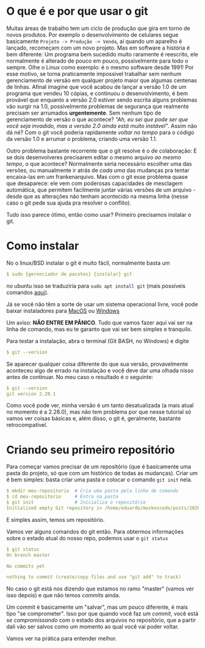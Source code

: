 
<!---

# A ser abordado
 - [X] O que é e por que usar o git
 - [X] Como instalar
 - [X] Criando um repositório
 - [ ] Commitando arquivos
 - [ ] Editando arquivos
 - [ ] Ramificando
 - [ ] Mesclando alterações
 - [ ] Clonar, Pull & Push

# Ideias de Tĩtulo
### Tĩtulo
 - Git para iniciantes
 - Introdução ao Git
 - Mas o que carvalhos é Git?

### Subtĩtulo
 - Uma breve introdução à gerenciamento de versão
 - Imagine viajar no tempo - com Git isso é *quase* possível

-->

# O que é e por que usar o git

Muitas áreas de trabalho tem um ciclo de produção que gira em torno de novos
produtos. Por exemplo o desenvolvimento de celulares segue basicamente `Projeto
-> Produção -> Venda`, aí quando um aparelho é lançado, recomeçam com um novo
projeto. Mas em software a história é bem diferente: Um programa bem sucedido
muito raramente é reescrito, ele normalmente é alterado de pouco em pouco,
possívelmente para todo o sempre. Olhe o Linux como exemplo: é o mesmo software
desde 1991! Por esse motivo, se torna praticamente impossível trabalhar sem
nenhum gerenciamento de versão em qualquer projeto maior que algumas centenas
de linhas. Afinal imagine que você acabou de lançar a versão 1.0 de um programa
que vendeu 10 cópias, e continuou o desenvolvimento, é bem provável que
enquanto a versão 2.0 estiver sendo escrita alguns problemas vão surgir na 1.0,
possivelmente problemas de segurança que realmente precisam ser arrumados
**urgentemente**. Sem nenhum tipo de gerenciamento de versão o que acontece?
*"Ah, eu sei que pode ser que você seja invadido, mas a versão 2.0 ainda está
muito instável"*. Assim não dá né? Com o git você poderia rapidamente *voltar
no tempo* para o código da versão 1.0 e arrumar o problema, criando uma versão
1.1.

Outro problema bastante recorrente que o git resolve é o de colaboração: E se
dois desenvolveres precisarem editar o mesmo arquivo *ao mesmo tempo*, o que
acontece? Normalmente seria necessário escolher uma das versões, ou manualmente
ir atrás de *cada uma* das mudanças pra tentar encaixa-las em um
frankenarquivo. Mas com o git esse problema quase que desaparece: ele vem com
poderosas capacidades de mesclagem automática, que permitem facilmente juntar
várias versões de um arquivo - desde que as alterações não tenham acontecido na
mesma linha (nesse caso o git pede sua ajuda pra resolver o conflito).

Tudo isso parece ótimo, então como usar? Primeiro precisamos instalar o git.

# Como instalar

No o linux/BSD instalar o git é muito fácil, normalmente basta um

```yaml
$ sudo {gerenciador de pacotes} {instalar} git
```

no ubuntu isso se traduziria para `sudo apt install git` (mais possíveis
comandos [aqui](https://git-scm.com/download/linux)).

Já se você não têm a sorte de usar um sistema operacional livre, você pode
baixar instaladores para [MacOS](https://git-scm.com/download/mac) ou
[Windows](https://gitforwindows.org/)

Um aviso: **NÃO ENTRE EM PÂNICO**. Tudo que vamos fazer aqui vai ser na linha
de comando, mas eu te garanto que vai ser bem simples e tranquilo.

Para testar a instalação, abra o terminal (Git BASH, no Windows) e digite

```yaml
$ git --version
```

Se aparecer qualquer coisa diferente do que sua versão, provavelmente aconteceu
algo de errado na instalação e você deve dar uma olhada nisso antes de
continuar. No meu caso o resultado é o seguinte:

```yaml
$ git --version
git version 2.20.1
```

Como você pode ver, minha versão é um tanto desatualizada (a mais atual no
momento é a 2.28.0), mas não tem problema por que nesse tutorial só vamos ver
coisas básicas e, além disso, o git é, geralmente, bastante retrocompatível.

# Criando seu primeiro repositório

Para começar vamos precisar de um repositório (que é basicamente uma pasta do
projeto, só que com um histórico de todas as mudanças). Criar um é bem simples:
basta criar uma pasta e colocar o comando `git init` nela.

<!-- spell-checker: disable -->
```yaml
$ mkdir meu-repositorio  # Cria uma pasta pela linha de comando
$ cd meu-repositorio     # Entra na pasta
$ git init               # Inicializa o repositório
Initialized empty Git repository in /home/eduardo/moskoscode/posts/2020/10/introducao-ao-git/meu-repositorio/.git/
```
<!-- spell-checker: enable -->

E simples assim, temos um repositório.

Vamos ver alguns comandos do git então. Para obtermos informações sobre o
estado atual do nosso repo, podemos usar o `git status`

<!-- spell-checker: disable -->
```yaml
$ git status
On branch master

No commits yet

nothing to commit (create/copy files and use "git add" to track)
```
<!-- spell-checker: enable -->

No caso o git está nos dizendo que estamos no ramo "master" (vamos ver isso
depois) e que não temos *commits* ainda.

Um commit é basicamente um "salvar", mas um pouco diferente, é mais tipo "se
comprometer". Isso por que quando você faz um *commit*, você está *se
compromissando* com o estado dos arquivos no repositório, que a partir dali vão
ser salvos como um momento ao qual você vai poder voltar.

Vamos ver na prática para entender melhor.


